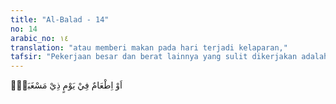 ```yaml
---
title: "Al-Balad - 14"
no: 14
arabic_no: ١٤
translation: "atau memberi makan pada hari terjadi kelaparan,"
tafsir: "Pekerjaan besar dan berat lainnya yang sulit dikerjakan adalah memberi makan orang pada musim kelaparan, ekonomi morat-marit, dan sebagainya. Hal itu karena yang memberi juga membutuhkannya. Namun demikian, Allah menguji umat Islam, apakah mereka mau dan mampu mengerjakannya."
---
```

اَوْ اِطْعَامٌ فِيْ يَوْمٍ ذِيْ مَسْغَبَةٍۙ